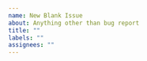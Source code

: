 ```yaml
---
name: New Blank Issue
about: Anything other than bug report
title: ""
labels: ""
assignees: ""
---
```

